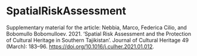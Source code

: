 # SpatialRiskAssessment
Supplementary material for the article:
Nebbia, Marco, Federica Cilio, and Bobomullo Bobomulloev. 2021. ‘Spatial Risk Assessment and the Protection of Cultural Heritage in Southern Tajikistan’. Journal of Cultural Heritage 49 (March): 183–96. https://doi.org/10.1016/j.culher.2021.01.012.

